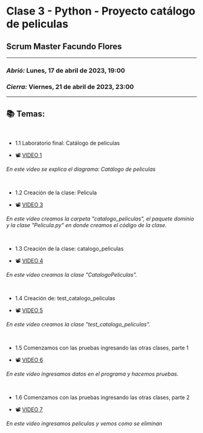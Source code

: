 # Clase 3 - Python - Proyecto catálogo de peliculas
## Scrum Master Facundo Flores

---

### *Abrió:* Lunes, 17 de abril de 2023, 19:00
### *Cierra:* Viernes, 21 de abril de 2023, 23:00

---

## 📚 Temas:

<br>

- 1.1 Laboratorio final: Catálogo de peliculas

- 📽 [VIDEO 1](https://frsrutneduar-my.sharepoint.com/personal/abetancud_frsr_utn_edu_ar/_layouts/15/stream.aspx?id=%2Fpersonal%2Fabetancud%5Ffrsr%5Futn%5Fedu%5Far%2FDocuments%2FPython%20Tercer%20Semestre%202023%2FClase%203%2FClase%203%20Parte%201%20Python%2Emp4&ga=1)

*En este video se explica el diagrama: Catálogo de peliculas*

<br>

- 1.2 Creación de la clase: Película

- 📽 [VIDEO 3](https://frsrutneduar-my.sharepoint.com/personal/abetancud_frsr_utn_edu_ar/_layouts/15/stream.aspx?id=%2Fpersonal%2Fabetancud%5Ffrsr%5Futn%5Fedu%5Far%2FDocuments%2FPython%20Tercer%20Semestre%202023%2FClase%203%2FClase%203%20Parte%202%20Python%2Emp4&ga=1)

*En este video creamos la carpeta "catalogo_peliculas", el paquete dominio y la clase "Pelicula.py" en donde creamos el código de la clase.*

<br>

- 1.3 Creación de la clase: catalogo_peliculas

- 📽 [VIDEO 4](https://frsrutneduar-my.sharepoint.com/personal/abetancud_frsr_utn_edu_ar/_layouts/15/stream.aspx?id=%2Fpersonal%2Fabetancud%5Ffrsr%5Futn%5Fedu%5Far%2FDocuments%2FPython%20Tercer%20Semestre%202023%2FClase%203%2FClase%203%20Parte%203%20Python%2Emp4&ga=1)

*En este video creamos la clase "CatalogoPeliculas".*

<br>

- 1.4 Creación de: test_catalogo_peliculas

- 📽 [VIDEO 5](https://frsrutneduar-my.sharepoint.com/personal/abetancud_frsr_utn_edu_ar/_layouts/15/stream.aspx?id=%2Fpersonal%2Fabetancud%5Ffrsr%5Futn%5Fedu%5Far%2FDocuments%2FPython%20Tercer%20Semestre%202023%2FClase%203%2FClase%203%20Parte%204%20Python%2Emp4&ga=1)

*En este video creamos la clase "test_catalogo_peliculas".*

<br>

- 1.5 Comenzamos con las pruebas ingresando las otras clases, parte 1

- 📽 [VIDEO 6](https://frsrutneduar-my.sharepoint.com/personal/abetancud_frsr_utn_edu_ar/_layouts/15/stream.aspx?id=%2Fpersonal%2Fabetancud%5Ffrsr%5Futn%5Fedu%5Far%2FDocuments%2FPython%20Tercer%20Semestre%202023%2FClase%203%2FClase%203%20Parte%205%20Python%2Emp4&ga=1)

*En este video ingresamos datos en el programa y hacemos pruebas.*

<br>

- 1.6 Comenzamos con las pruebas ingresando las otras clases, parte 2

- 📽 [VIDEO 7](https://frsrutneduar-my.sharepoint.com/personal/abetancud_frsr_utn_edu_ar/_layouts/15/stream.aspx?id=%2Fpersonal%2Fabetancud%5Ffrsr%5Futn%5Fedu%5Far%2FDocuments%2FPython%20Tercer%20Semestre%202023%2FClase%203%2FClase%203%20Parte%206%20Python%2Emp4&ga=1)

*En este video ingresamos peliculas y vemos como se eliminan*

<br>
